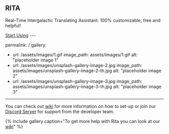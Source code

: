 <link rel="stylesheet" href="nicepage.css" media="screen">
<link rel="stylesheet" href="Page-1.css" media="screen">
    <script class="u-script" type="text/javascript" src="jquery-1.9.1.min.js" defer=""></script>
    <script class="u-script" type="text/javascript" src="nicepage.js" defer=""></script>
<div class="u-black u-menu-overlay u-opacity u-opacity-70"></div>
    <section class="u-align-left u-clearfix u-image u-shading u-section-1" src="https://www.10wallpaper.com/wallpaper/2560x1600/1703/Deep_space-2017_High_Quality_Wallpaper_2560x1600.jpg" data-image-width="2560" data-image-height="1600" id="sec-b813">
      <div class="u-clearfix u-sheet u-valign-middle u-sheet-1">
        <h1 class="u-text u-text-default u-title u-text-1">RITA</h1>
        <p class="u-large-text u-text u-text-default u-text-variant u-text-2">Real-Time Intergalactic Translating Assistant. 100% customizable, free and helpful!</p>
        <a href="quick-start-guide/" class="u-btn u-button-style u-white u-btn-1">Start Using</a>
---

permalink: /
gallery:
  - url: /assets/images/1.gif
    image_path: assets/images/1.gif
    alt: "placeholder image 1"
  - url: /assets/images/unsplash-gallery-image-2.jpg
    image_path: assets/images/unsplash-gallery-image-2-th.jpg
    alt: "placeholder image 2"
  - url: /assets/images/unsplash-gallery-image-3.jpg
    image_path: assets/images/unsplash-gallery-image-3-th.jpg
    alt: "placeholder image 3"
---

You can check out [wiki](/wiki/) for more information on how to set-up or join our [Discord Server](https://invite.gg/ritabot) for support from the developer team.

{% include gallery caption="To get more help with Rita you can look at our [wiki](https://ritabot.org/wiki/)" %}
